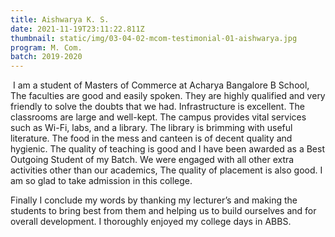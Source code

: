 ```yaml
---
title: Aishwarya K. S.
date: 2021-11-19T23:11:22.811Z
thumbnail: static/img/03-04-02-mcom-testimonial-01-aishwarya.jpg
program: M. Com.
batch: 2019-2020
---
```

 I am a student of Masters of Commerce at Acharya Bangalore B School, The faculties are good and easily spoken. They are highly qualified and very friendly to solve the doubts that we had. Infrastructure is excellent. The classrooms are large and well-kept. The campus provides vital services such as Wi-Fi, labs, and a library. The library is brimming with useful literature. The food in the mess and canteen is of decent quality and hygienic. The quality of teaching is good and I have been awarded as a Best Outgoing Student of my Batch. We were engaged with all other extra activities other than our academics, The quality of placement is also good. I am so glad to take admission in this college.

Finally I conclude my words by thanking my lecturer’s and making the students to bring best from them and helping us to build ourselves and for overall development. I thoroughly enjoyed my college days in ABBS.